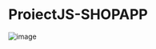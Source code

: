 # ProiectJS-SHOPAPP

![image](https://github.com/ralucaardeleanu/ProiectJS-SHOPAPP/assets/125963665/f8c89e0d-46db-4d61-9b39-cbf01c5ee365)

